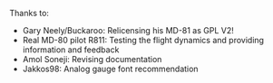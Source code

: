 Thanks to:
- Gary Neely/Buckaroo: Relicensing his MD-81 as GPL V2!
- Real MD-80 pilot R811: Testing the flight dynamics and providing information and feedback
- Amol Soneji: Revising documentation
- Jakkos98: Analog gauge font recommendation